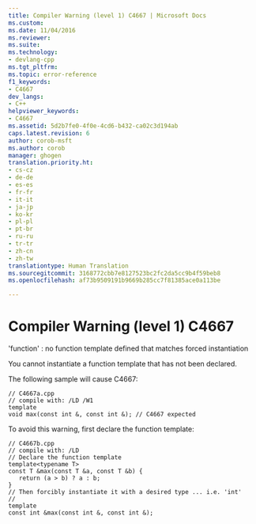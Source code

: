 ```yaml
---
title: Compiler Warning (level 1) C4667 | Microsoft Docs
ms.custom: 
ms.date: 11/04/2016
ms.reviewer: 
ms.suite: 
ms.technology:
- devlang-cpp
ms.tgt_pltfrm: 
ms.topic: error-reference
f1_keywords:
- C4667
dev_langs:
- C++
helpviewer_keywords:
- C4667
ms.assetid: 5d2b7fe0-4f0e-4cd6-b432-ca02c3d194ab
caps.latest.revision: 6
author: corob-msft
ms.author: corob
manager: ghogen
translation.priority.ht:
- cs-cz
- de-de
- es-es
- fr-fr
- it-it
- ja-jp
- ko-kr
- pl-pl
- pt-br
- ru-ru
- tr-tr
- zh-cn
- zh-tw
translationtype: Human Translation
ms.sourcegitcommit: 3168772cbb7e8127523bc2fc2da5cc9b4f59beb8
ms.openlocfilehash: af73b9509191b9669b285cc7f81385ace0a113be

---
```

# Compiler Warning (level 1) C4667
'function' : no function template defined that matches forced instantiation  
  
 You cannot instantiate a function template that has not been declared.  
  
 The following sample will cause C4667:  
  
```  
// C4667a.cpp  
// compile with: /LD /W1  
template  
void max(const int &, const int &); // C4667 expected  
```  
  
 To avoid this warning, first declare the function template:  
  
```  
// C4667b.cpp  
// compile with: /LD  
// Declare the function template  
template<typename T>  
const T &max(const T &a, const T &b) {  
   return (a > b) ? a : b;  
}  
// Then forcibly instantiate it with a desired type ... i.e. 'int'  
//  
template  
const int &max(const int &, const int &);  
```


<!--HONumber=Jan17_HO1-->


